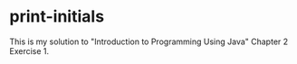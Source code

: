 # print-initials
This is my solution to "Introduction to Programming Using Java" Chapter 2 Exercise 1.
